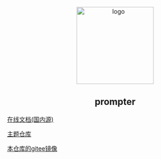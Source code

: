 <p align="center"><a href="https://xugaoyi.com/" target="_blank" rel="noopener noreferrer"><img width="180" src="https://fastly.jsdelivr.net/gh/xugaoyi/image_store/blog/20200409124835.png" alt="logo"></a></p>


<h2 align="center">prompter</h2>

[在线文档(国内源)](https://doc.xugaoyi.com/)

[主题仓库](https://github.com/xugaoyi/prompter)

[本仓库的gitee镜像](https://gitee.com/xugaoyi/prompter-doc)
